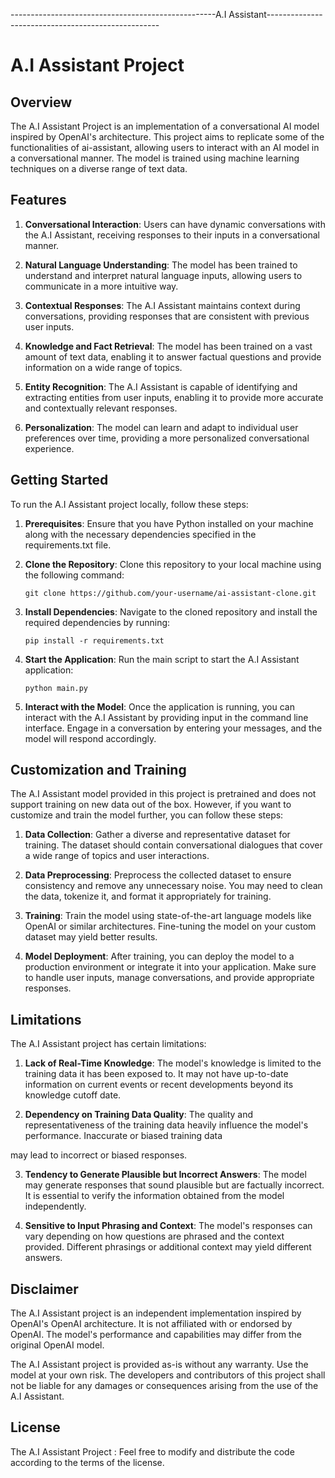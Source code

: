 ---------------------------------------------------A.I Assistant---------------------------------------------------

# A.I Assistant Project

## Overview
The A.I Assistant Project is an implementation of a conversational AI model inspired by OpenAI's architecture. This project aims to replicate some of the functionalities of ai-assistant, allowing users to interact with an AI model in a conversational manner. The model is trained using machine learning techniques on a diverse range of text data.

## Features
1. **Conversational Interaction**: Users can have dynamic conversations with the A.I Assistant, receiving responses to their inputs in a conversational manner.

2. **Natural Language Understanding**: The model has been trained to understand and interpret natural language inputs, allowing users to communicate in a more intuitive way.

3. **Contextual Responses**: The A.I Assistant maintains context during conversations, providing responses that are consistent with previous user inputs.

4. **Knowledge and Fact Retrieval**: The model has been trained on a vast amount of text data, enabling it to answer factual questions and provide information on a wide range of topics.

5. **Entity Recognition**: The A.I Assistant is capable of identifying and extracting entities from user inputs, enabling it to provide more accurate and contextually relevant responses.

6. **Personalization**: The model can learn and adapt to individual user preferences over time, providing a more personalized conversational experience.

## Getting Started
To run the A.I Assistant project locally, follow these steps:

1. **Prerequisites**: Ensure that you have Python installed on your machine along with the necessary dependencies specified in the requirements.txt file.

2. **Clone the Repository**: Clone this repository to your local machine using the following command:
   ```
   git clone https://github.com/your-username/ai-assistant-clone.git
   ```
3. **Install Dependencies**: Navigate to the cloned repository and install the required dependencies by running:
   ```
   pip install -r requirements.txt
   ```

4. **Start the Application**: Run the main script to start the A.I Assistant application:
   ```
   python main.py
   ```

5. **Interact with the Model**: Once the application is running, you can interact with the A.I Assistant by providing input in the command line interface. Engage in a conversation by entering your messages, and the model will respond accordingly.

## Customization and Training
The A.I Assistant model provided in this project is pretrained and does not support training on new data out of the box. However, if you want to customize and train the model further, you can follow these steps:

1. **Data Collection**: Gather a diverse and representative dataset for training. The dataset should contain conversational dialogues that cover a wide range of topics and user interactions.

2. **Data Preprocessing**: Preprocess the collected dataset to ensure consistency and remove any unnecessary noise. You may need to clean the data, tokenize it, and format it appropriately for training.

3. **Training**: Train the model using state-of-the-art language models like OpenAI or similar architectures. Fine-tuning the model on your custom dataset may yield better results.

4. **Model Deployment**: After training, you can deploy the model to a production environment or integrate it into your application. Make sure to handle user inputs, manage conversations, and provide appropriate responses.

## Limitations
The A.I Assistant project has certain limitations:

1. **Lack of Real-Time Knowledge**: The model's knowledge is limited to the training data it has been exposed to. It may not have up-to-date information on current events or recent developments beyond its knowledge cutoff date.

2. **Dependency on Training Data Quality**: The quality and representativeness of the training data heavily influence the model's performance. Inaccurate or biased training data

 may lead to incorrect or biased responses.

3. **Tendency to Generate Plausible but Incorrect Answers**: The model may generate responses that sound plausible but are factually incorrect. It is essential to verify the information obtained from the model independently.

4. **Sensitive to Input Phrasing and Context**: The model's responses can vary depending on how questions are phrased and the context provided. Different phrasings or additional context may yield different answers.

## Disclaimer
The A.I Assistant project is an independent implementation inspired by OpenAI's OpenAI architecture. It is not affiliated with or endorsed by OpenAI. The model's performance and capabilities may differ from the original OpenAI model.

The A.I Assistant project is provided as-is without any warranty. Use the model at your own risk. The developers and contributors of this project shall not be liable for any damages or consequences arising from the use of the A.I Assistant.

## License
The A.I Assistant Project : Feel free to modify and distribute the code according to the terms of the license.